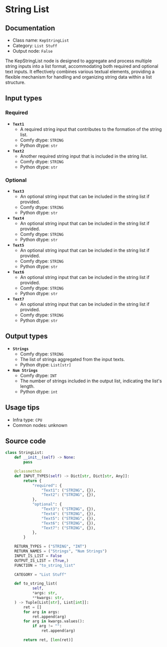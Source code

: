 # String List
## Documentation
- Class name: `KepStringList`
- Category: `List Stuff`
- Output node: `False`

The KepStringList node is designed to aggregate and process multiple string inputs into a list format, accommodating both required and optional text inputs. It effectively combines various textual elements, providing a flexible mechanism for handling and organizing string data within a list structure.
## Input types
### Required
- **`Text1`**
    - A required string input that contributes to the formation of the string list.
    - Comfy dtype: `STRING`
    - Python dtype: `str`
- **`Text2`**
    - Another required string input that is included in the string list.
    - Comfy dtype: `STRING`
    - Python dtype: `str`
### Optional
- **`Text3`**
    - An optional string input that can be included in the string list if provided.
    - Comfy dtype: `STRING`
    - Python dtype: `str`
- **`Text4`**
    - An optional string input that can be included in the string list if provided.
    - Comfy dtype: `STRING`
    - Python dtype: `str`
- **`Text5`**
    - An optional string input that can be included in the string list if provided.
    - Comfy dtype: `STRING`
    - Python dtype: `str`
- **`Text6`**
    - An optional string input that can be included in the string list if provided.
    - Comfy dtype: `STRING`
    - Python dtype: `str`
- **`Text7`**
    - An optional string input that can be included in the string list if provided.
    - Comfy dtype: `STRING`
    - Python dtype: `str`
## Output types
- **`Strings`**
    - Comfy dtype: `STRING`
    - The list of strings aggregated from the input texts.
    - Python dtype: `List[str]`
- **`Num Strings`**
    - Comfy dtype: `INT`
    - The number of strings included in the output list, indicating the list's length.
    - Python dtype: `int`
## Usage tips
- Infra type: `CPU`
- Common nodes: unknown


## Source code
```python
class StringList:
    def __init__(self) -> None:
        pass

    @classmethod
    def INPUT_TYPES(self) -> Dict[str, Dict[str, Any]]:
        return {
            "required": {
                "Text1": ("STRING", {}),
                "Text2": ("STRING", {}),
            },
            "optional": {
                "Text3": ("STRING", {}),
                "Text4": ("STRING", {}),
                "Text5": ("STRING", {}),
                "Text6": ("STRING", {}),
                "Text7": ("STRING", {}),
            },
        }

    RETURN_TYPES = ("STRING", "INT")
    RETURN_NAMES = ("Strings", "Num Strings")
    INPUT_IS_LIST = False
    OUTPUT_IS_LIST = (True,)
    FUNCTION = "to_string_list"

    CATEGORY = "List Stuff"

    def to_string_list(
            self,
            *args: str,
            **kwargs: str,
    ) -> Tuple[List[str], List[int]]:
        ret = []
        for arg in args:
            ret.append(arg)
        for arg in kwargs.values():
            if arg != "":
                ret.append(arg)

        return ret, [len(ret)]

```
